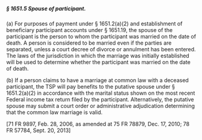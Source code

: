 ##### § 1651.5 Spouse of participant. #####

(a) For purposes of payment under § 1651.2(a)(2) and establishment of beneficiary participant accounts under § 1651.19, the spouse of the participant is the person to whom the participant was married on the date of death. A person is considered to be married even if the parties are separated, unless a court decree of divorce or annulment has been entered. The laws of the jurisdiction in which the marriage was initially established will be used to determine whether the participant was married on the date of death.

(b) If a person claims to have a marriage at common law with a deceased participant, the TSP will pay benefits to the putative spouse under § 1651.2(a)(2) in accordance with the marital status shown on the most recent Federal income tax return filed by the participant. Alternatively, the putative spouse may submit a court order or administrative adjudication determining that the common law marriage is valid.

[71 FR 9897, Feb. 28, 2006, as amended at 75 FR 78879, Dec. 17, 2010; 78 FR 57784, Sept. 20, 2013]